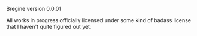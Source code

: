 Bregine version 0.0.01

All works in progress officially licensed under some kind of badass license that I haven't quite figured out yet.
